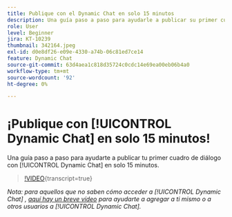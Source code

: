 ```yaml
---
title: Publique con el Dynamic Chat en solo 15 minutos
description: Una guía paso a paso para ayudarle a publicar su primer cuadro de diálogo con Dynamic Chat en solo 15 minutos.
role: User
level: Beginner
jira: KT-10239
thumbnail: 342164.jpeg
exl-id: d0e8df26-e09e-4330-a74b-06c81ed7ce14
feature: Dynamic Chat
source-git-commit: 63d4aea1c818d35724c0cdc14e69ea00eb06b4a0
workflow-type: tm+mt
source-wordcount: '92'
ht-degree: 0%

---
```


# ¡Publique con [!UICONTROL Dynamic Chat] en solo 15 minutos!

Una guía paso a paso para ayudarte a publicar tu primer cuadro de diálogo con [!UICONTROL Dynamic Chat] en solo 15 minutos.

>[!VIDEO](https://video.tv.adobe.com/v/342164/?quality=12&learn=on){transcript=true}

*Nota: para aquellos que no saben cómo acceder a [!UICONTROL Dynamic Chat] , [aquí hay un breve vídeo](https://experienceleague.adobe.com/docs/marketo-learn/tutorials/dynamic-chat/user-management.html?lang=en) para ayudarte a agregar a ti mismo o a otros usuarios a [!UICONTROL Dynamic Chat].*
